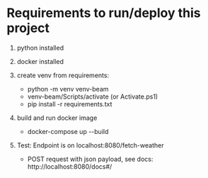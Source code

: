 # Requirements to run/deploy this project

1. python installed

2. docker installed

3. create venv from requirements:
   * python -m venv venv-beam
   * venv-beam/Scripts/activate (or Activate.ps1)
   * pip install -r requirements.txt

4. build and run docker image
   * docker-compose up --build

5. Test: Endpoint is on localhost:8080/fetch-weather
   * POST request with json payload, see docs: http://localhost:8080/docs#/
